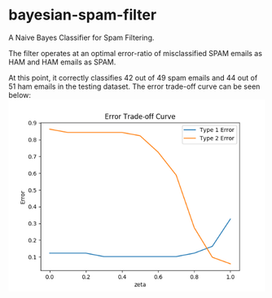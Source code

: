 # bayesian-spam-filter
A Naive Bayes Classifier for Spam Filtering.

The filter operates at an optimal error-ratio of misclassified
SPAM emails as HAM and HAM emails as SPAM.

At this point, it correctly classifies 42 out of 49 spam emails and 44 out of 51 ham emails
in the testing dataset. The error trade-off curve can be seen below:
![ErrorTradeOffCurve](error_tradeoff_curve.png)